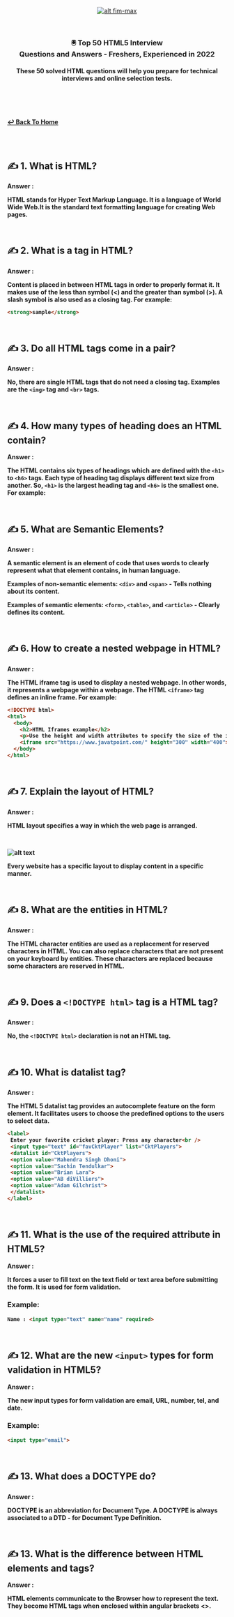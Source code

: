 <div align="center">	
	<p>	
		<a href="#">	
      <div>	
<div style="width:150px;">

![alt fim-max](/HTML/html.png)

</div>

</div>
<br>
</p>
</a>
<b>

### 🖲 Top 50 HTML5 Interview <br> Questions and Answers - Freshers, Experienced in 2022

#### These 50 solved HTML questions will help you prepare for technical interviews and online selection tests.

</div>

<br/>
<br/>
<br/>

[↩ Back To Home](/README.md)

<br>
<br>

## ✍ 1. What is HTML?

Answer :

HTML stands for Hyper Text Markup Language. It is a language of World Wide Web.It is the standard text formatting language for creating Web pages.

<br>

## ✍ 2. What is a tag in HTML?

Answer :

Content is placed in between HTML tags in order to properly format it. It makes use of the less than symbol (<) and the greater than symbol (>). A slash symbol is also used as a closing tag. For example:

```html
<strong>sample</strong>
```

<br>

## ✍ 3. Do all HTML tags come in a pair?

Answer :

No, there are single HTML tags that do not need a closing tag. Examples are the `<img>` tag and `<br>` tags.

<br>

## ✍ 4. How many types of heading does an HTML contain?

Answer :

The HTML contains six types of headings which are defined with the `<h1>` to `<h6>` tags. Each type of heading tag displays different text size from another. So, `<h1>` is the largest heading tag and `<h6>` is the smallest one. For example:

<br>

## ✍ 5. What are Semantic Elements?

Answer :

A semantic element is an element of code that uses words to clearly represent what that element contains, in human language.

Examples of non-semantic elements: `<div>` and `<span>` - Tells nothing about its content.

Examples of semantic elements: `<form>`, `<table>`, and `<article>` - Clearly defines its content.

<br>

## ✍ 6. How to create a nested webpage in HTML?

Answer :

The HTML iframe tag is used to display a nested webpage. In other words, it represents a webpage within a webpage. The HTML `<iframe>` tag defines an inline frame. For example:

```html
<!DOCTYPE html>
<html>
  <body>
    <h2>HTML Iframes example</h2>
    <p>Use the height and width attributes to specify the size of the iframe:</p>
    <iframe src="https://www.javatpoint.com/" height="300" width="400"></iframe>
  </body>
</html>
```

<br>

## ✍ 7. Explain the layout of HTML?

Answer :

HTML layout specifies a way in which the web page is arranged.

<br>

![alt text](https://static.javatpoint.com/htmlpages/images/html-layouts.png "html-layout")

Every website has a specific layout to display content in a specific manner.

<br>

## ✍ 8. What are the entities in HTML?

Answer : 

The HTML character entities are used as a replacement for reserved characters in HTML. You can also replace characters that are not present on your keyboard by entities. These characters are replaced because some characters are reserved in HTML.

<br>

## ✍ 9. Does a ``<!DOCTYPE html>`` tag is a HTML tag?

Answer :

No, the ``<!DOCTYPE html>`` declaration is not an HTML tag.

<br>

## ✍ 10. What is datalist tag?

Answer :

The HTML 5 datalist tag provides an autocomplete feature on the form element. It facilitates users to choose the predefined options to the users to select data.

```html
<label>    
 Enter your favorite cricket player: Press any character<br />    
 <input type="text" id="favCktPlayer" list="CktPlayers">    
 <datalist id="CktPlayers">    
 <option value="Mahendra Singh Dhoni">     
 <option value="Sachin Tendulkar">    
 <option value="Brian Lara">      
 <option value="AB diVilliers">     
 <option value="Adam Gilchrist">    
 </datalist>    
</label>
```

<br>

## ✍ 11. What is the use of the required attribute in HTML5?

Answer :

It forces a user to fill text on the text field or text area before submitting the form. It is used for form validation.

### <b>Example:</b>

```html
Name : <input type="text" name="name" required>  
 ```

<br>

## ✍ 12. What are the new ``<input>`` types for form validation in HTML5?

Answer :

The new input types for form validation are email, URL, number, tel, and date.

### <b>Example:</b>

```html
<input type="email">    
 ```
 <br>

## ✍ 13. What does a DOCTYPE do?

Answer :

DOCTYPE is an abbreviation for Document Type. A DOCTYPE is always associated to a DTD - for Document Type Definition.

<br>

## ✍ 13. What is the difference between HTML elements and tags?

Answer : 

HTML elements communicate to the Browser how to represent the text. They become HTML tags when enclosed within angular brackets <>.
